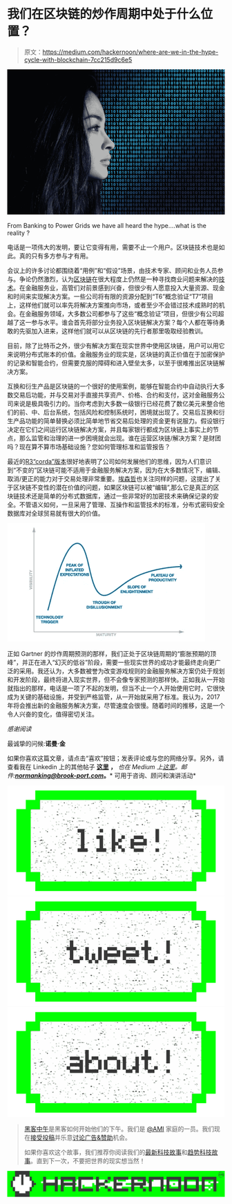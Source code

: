 # 我们在区块链的炒作周期中处于什么位置？

> 原文：<https://medium.com/hackernoon/where-are-we-in-the-hype-cycle-with-blockchain-7cc215d9c6e5>

![](img/ad3d828095bbc4e07f735b2a38f5bcb2.png)

From Banking to Power Grids we have all heard the hype….what is the reality ?

电话是一项伟大的发明，要让它变得有用，需要不止一个用户。区块链技术也是如此。真的只有多方参与才有用。

会议上的许多讨论都围绕着“用例”和“假设”场景，由技术专家、顾问和业务人员参与。争论仍然激烈，认为[区块链](https://hackernoon.com/tagged/blockchain)在很大程度上仍然是一种寻找商业问题来解决的[技术](https://hackernoon.com/tagged/technology)。在金融服务业，高管们对前景感到兴奋，但很少有人愿意投入大量资源、现金和时间来实现解决方案。一些公司将有限的资源分配到“T6”概念验证“T7”项目上，这样他们就可以率先将解决方案推向市场，或者至少不会错过技术成熟时的机会。在金融服务领域，大多数公司都参与了这些“概念验证”项目，但很少有公司超越了这一参与水平。谁会首先将部分业务投入区块链解决方案？每个人都在等待勇敢的先驱加入进来，这样他们就可以从区块链的先行者那里吸取经验教训。

目前，除了比特币之外，很少有解决方案在现实世界中使用区块链，用户可以用它来说明分布式账本的价值。金融服务业的现实是，区块链的真正价值在于加密保护的记录和智能合约，但需要克服的障碍和进入壁垒太多，以至于很难推出区块链解决方案。

互换和衍生产品是区块链的一个很好的使用案例，能够在智能合约中自动执行大多数交易后功能，并与交易对手直接共享资产、价格、合约和支付，这对金融服务公司来说是极具吸引力的。当你考虑到大多数一级银行已经花费了数亿美元来整合他们的前、中、后台系统，包括风险和控制系统时，困境就出现了。交易后互换和衍生产品功能的简单替换必须比简单地节省交易后处理的资金更有说服力。假设银行决定在它们之间运行区块链解决方案，并且每家银行都成为区块链上事实上的节点，那么监管和治理的进一步困境就会出现。谁在运营区块链/解决方案？是财团吗？现在算不算市场基础设施？您如何管理标准和监管报告？

最近的[R3“corda”版本](http://news.bitcoin.com/r3cev-corda-is-not-building-a-blockchain/)很好地表明了公司如何发展他们的思维，因为人们意识到“不变的”区块链可能不适用于金融服务解决方案，因为在大多数情况下，编辑、取消/更正的能力对于交易处理非常重要。[埃森哲](http://www.ft.com/content/f5cd6754-7e83-11e6-8e50-8ec15fb462f4)也关注同样的问题，这提出了关于区块链不变性的潜在价值的问题，如果区块链可以被“编辑”,那么它是真正的区块链技术还是简单的分布式数据库，通过一些非常好的加密技术来确保记录的安全。不管语义如何，一旦采用了管理、互操作和监管技术的标准，分布式密码安全数据库对全球贸易就有很大的价值。

![](img/2db1530526272566226bfda43261b9d0.png)

正如 Gartner 的炒作周期预测的那样，我们正处于区块链周期的“膨胀预期的顶峰”，并正在进入“幻灭的低谷”阶段，需要一些现实世界的成功才能最终走向更广泛的采用。我还认为，大多数被誉为改变游戏规则的金融服务解决方案仍处于规划和开发阶段，最终将进入现实世界，但不会像专家预测的那样快。正如我从一开始就指出的那样，电话是一项了不起的发明，但当不止一个人开始使用它时，它很快成为关键的基础设施，并受到严格监管，从一开始就采用了标准。我认为，2017 年将会推出新的金融服务解决方案，尽管速度会很慢。随着时间的推移，这是一个令人兴奋的变化，值得密切关注。

*感谢阅读*

最诚挚的问候:**诺曼·金**

如果你喜欢这篇文章，请点击“喜欢”按钮；发表评论或与您的网络分享。另外，请查看我在 Linkedin 上的其他帖子 [**这里**](http://www.linkedin.com/in/normanmking) **，** *也在 Medium 上[这里](/@normanking)。*邮件:*[***normanking@brook-port.com***](http://normanking@brook-port.com)***。*** 可用于咨询、顾问和演讲活动*

[![](img/50ef4044ecd4e250b5d50f368b775d38.png)](http://bit.ly/HackernoonFB)[![](img/979d9a46439d5aebbdcdca574e21dc81.png)](https://goo.gl/k7XYbx)[![](img/2930ba6bd2c12218fdbbf7e02c8746ff.png)](https://goo.gl/4ofytp)

> [黑客中午](http://bit.ly/Hackernoon)是黑客如何开始他们的下午。我们是 [@AMI](http://bit.ly/atAMIatAMI) 家庭的一员。我们现在[接受投稿](http://bit.ly/hackernoonsubmission)并乐意[讨论广告&赞助](mailto:partners@amipublications.com)机会。
> 
> 如果你喜欢这个故事，我们推荐你阅读我们的[最新科技故事](http://bit.ly/hackernoonlatestt)和[趋势科技故事](https://hackernoon.com/trending)。直到下一次，不要把世界的现实想当然！

![](img/be0ca55ba73a573dce11effb2ee80d56.png)